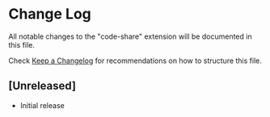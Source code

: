 # Change Log
All notable changes to the "code-share" extension will be documented in this file.

Check [Keep a Changelog](http://keepachangelog.com/) for recommendations on how to structure this file.

## [Unreleased]
- Initial release